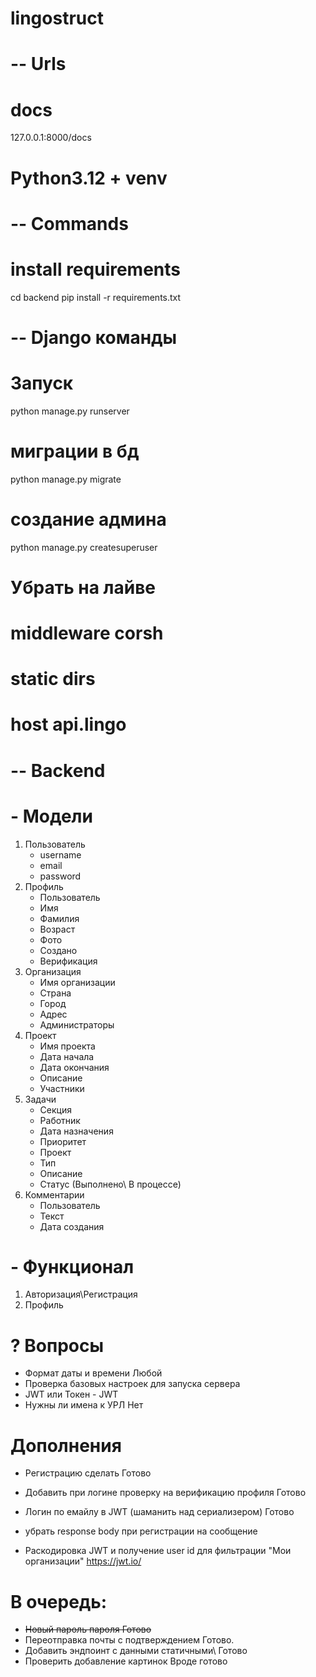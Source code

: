 # lingostruct

# -- Urls
# docs
127.0.0.1:8000/docs


# Python3.12 + venv

# -- Commands

# install requirements
cd backend
pip install -r requirements.txt

# -- Django команды

# Запуск
python manage.py runserver
# миграции в бд
python manage.py migrate
# создание админа
python manage.py createsuperuser

# Убрать на лайве
# middleware corsh
# static dirs
# host api.lingo





# -- Backend
# - Модели
1. Пользователь
    - username
    - email
    - password
2. Профиль
    - Пользователь
    - Имя
    - Фамилия
    - Возраст
    - Фото
    - Создано
    - Верификация
3. Организация
   - Имя организации
   - Страна
   - Город
   - Адрес
   - Администраторы
4. Проект
    - Имя проекта
    - Дата начала
    - Дата окончания
    - Описание
    - Участники
5. Задачи
   - Секция
   - Работник
   - Дата назначения
   - Приоритет
   - Проект
   - Тип
   - Описание
   - Статус (Выполнено\ В процессе)
6. Комментарии
   - Пользователь
   - Текст
   - Дата создания

# - Функционал
1. Авторизация\Регистрация
2. Профиль



# ? Вопросы
- Формат даты и времени Любой
- Проверка базовых настроек для запуска сервера
- JWT или Токен - JWT
- Нужны ли имена к УРЛ Нет

# Дополнения
- Регистрацию сделать Готово
- Добавить при логине проверку на верификацию профиля Готово
- Логин по емайлу в JWT (шаманить над сериализером) Готово
- убрать response body при регистрации на сообщение 

- Раскодировка JWT и получение user id для фильтрации "Мои организации" https://jwt.io/

# В очередь:
- ~~Новый пароль пароля Готово~~
- Переотправка почты с подтверждением Готово. 
- Добавить эндпоинт с данными статичными\ Готово
- Проверить добавление картинок Вроде готово

